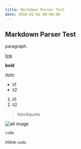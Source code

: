 ```yaml
---
title: Markdown Parser Test
date: 2018-02-02 08:00:00
---
```

## Markdown Parser Test

paragraph.

[link](http://example.com)

**bold**

*italic*

* li1
* li2

1. li1
2. li2

> blockquote

![alt image](http://example.com/image.jpg)

```
code
```

inline `code`.
